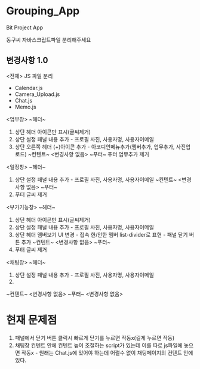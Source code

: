 ﻿# Grouping_App
Bit Project App

동구씨 자바스크립트파일 분리해주세요 



## 변경사항 1.0

<전체>
JS 파일 분리
  - Calendar.js
  - Camera_Upload.js
  - Chat.js
  - Memo.js

<업무창>
~헤더~
  1) 상단 헤더 아이콘만 표시(글씨제거)
  2) 상단 설정 패널 내용 추가
	- 프로필 사진, 사용자명, 사용자이메일
  3) 상단 오른쪽 헤더 (+)아이콘 추가
	- 아코디언메뉴추가(멤버추가, 업무추가, 사진업로드)
~컨텐트~
  <변경사항 없음>
~푸터~
   푸터 업무추가 제거

<일정창>
~헤더~
  1) 상단 설정 패널 내용 추가
	- 프로필 사진, 사용자명, 사용자이메일
~컨텐트~
  <변경사항 없음>
~푸터~
  1) 푸터 글씨 제거

<부가기능창>
~헤더~
  1) 상단 헤더 아이콘만 표시(글씨제거)
  2) 상단 설정 패널 내용 추가
	- 프로필 사진, 사용자명, 사용자이메일
  3) 상단 헤더 멤버보기 UI 변경
	- 접속 한/안한 멤버 list-divider로 표현
	- 패널 닫기 버튼 추가 
~컨텐트~
  <변경사항 없음>
~푸터~
  1) 푸터 글씨 제거

<채팅창>
~헤더~
  1) 상단 설정 패널 내용 추가
	- 프로필 사진, 사용자명, 사용자이메일
  2) 
~컨텐트~
  <변경사항 없음>
~푸터~
  <변경사항 없음>

# 현재 문제점
  1) 패널에서 닫기 버튼 클릭시 빠르게 닫기를 누르면 작동x(길게 누르면 작동)
  2) 채팅창 컨텐트 안에 컨텐트 높이 조절하는 script가 있는데 이를 따로 js파일에 놓으면 작동x
	- 원래는 Chat.js에 있어야 하는데 어쩔수 없이 채팅페이지의 컨텐트 안에 있다.
